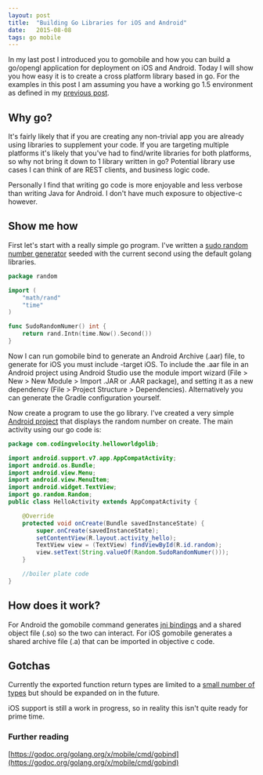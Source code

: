 ```yaml
---
layout: post
title:  "Building Go Libraries for iOS and Android"
date:   2015-08-08
tags: go mobile
---
```


In my last post I introduced you to gomobile and how you can build a go/opengl application for deployment on iOS and Android. Today I will show you how easy it is to create a cross platform library based in go.  For the examples in this post I am assuming you have a working go 1.5 environment as defined in my [previous post]({{page.previous.url}}).

## Why go?

It's fairly likely that if you are creating any non-trivial app you are already using libraries to supplement your code.  If you are targeting multiple platforms it's likely that you've had to find/write libraries for both platforms, so why not bring it down to 1 library written in go? Potential library use cases I can think of are REST clients, and business logic code.

Personally I find that writing go code is more enjoyable and less verbose than writing Java for Android. I don't have much exposure to objective-c however.

## Show me how

First let's start with a really simple go program. I've written a [sudo random number generator](https://github.com/ctwomey1/CrossPlatformLib) seeded with the current second using the default golang libraries.

~~~go
package random

import (
	"math/rand"
	"time"
)

func SudoRandomNumer() int {
	return rand.Intn(time.Now().Second())
}
~~~

Now I can run gomobile bind to generate an Android Archive (.aar) file, to generate for iOS you must include -target iOS. To include the .aar file in an Android project using Android Studio use the module import wizard (File > New > New Module > Import .JAR or .AAR package), and setting it as a new dependency (File > Project Structure > Dependencies).  Alternatively you can generate the Gradle configuration yourself.


Now create a program to use the go library. I've created a very simple [Android project](https://github.com/ctwomey1/HelloWorldGoLib) that displays the random number on create. The main activity using our go code is:

~~~java
package com.codingvelocity.helloworldgolib;

import android.support.v7.app.AppCompatActivity;
import android.os.Bundle;
import android.view.Menu;
import android.view.MenuItem;
import android.widget.TextView;
import go.random.Random;
public class HelloActivity extends AppCompatActivity {

    @Override
    protected void onCreate(Bundle savedInstanceState) {
        super.onCreate(savedInstanceState);
        setContentView(R.layout.activity_hello);
        TextView view = (TextView) findViewById(R.id.random);
        view.setText(String.valueOf(Random.SudoRandomNumer()));
    }

    //boiler plate code
}
~~~

## How does it work?

For Android the gomobile command generates [jni bindings](http://developer.android.com/training/articles/perf-jni.html) and a shared object file (.so) so the two can interact.  For iOS gomobile generates a shared archive file (.a) that can be imported in objective c code.

## Gotchas

Currently the exported function return types are limited to a [small number of types](https://godoc.org/golang.org/x/mobile/cmd/gobind#hdr-Type_restrictions) but should be expanded on in the future.

iOS support is still a work in progress, so in reality this isn't quite ready for prime time.



### Further reading
[https://godoc.org/golang.org/x/mobile/cmd/gobind](https://godoc.org/golang.org/x/mobile/cmd/gobind)
